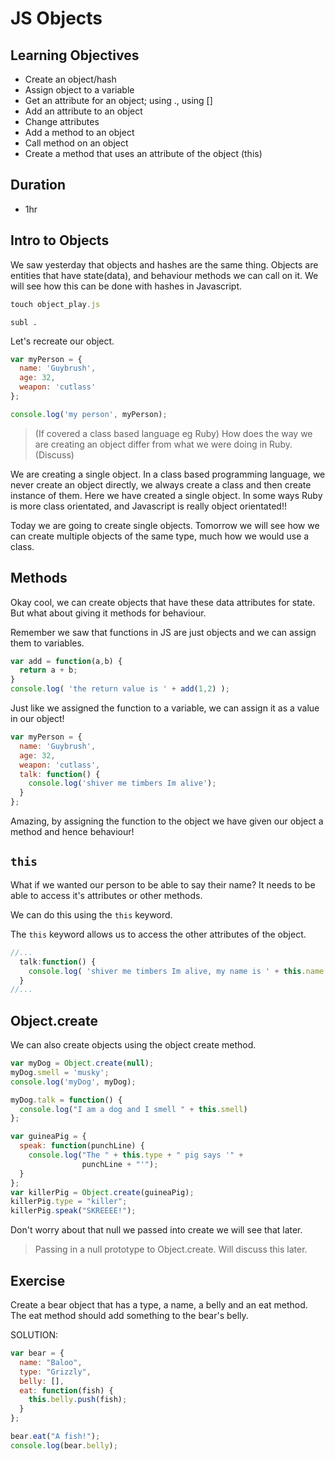 # JS Objects

## Learning Objectives
- Create an object/hash
- Assign object to a variable
- Get an attribute for an object; using ., using []
- Add an attribute to an object
- Change attributes
- Add a method to an object
- Call method on an object
- Create a method that uses an attribute of the object (this)

## Duration
- 1hr

## Intro to Objects

We saw yesterday that objects and hashes are the same thing. Objects are entities that have state(data), and behaviour methods we can call on it.  We will see how this can be done with hashes in Javascript.


```js
touch object_play.js
```

```
subl .
```

Let's recreate our object.

```js
var myPerson = {
  name: 'Guybrush',
  age: 32,
  weapon: 'cutlass'
};

console.log('my person', myPerson);
```

> (If covered a class based language eg Ruby)
How does the way we are creating an object differ from what we were doing in Ruby.
(Discuss)

We are creating a single object.  In a class based programming language, we never create an object directly,  we always create a class and then create instance of them.  Here we have created a single object.  In some ways Ruby is more class orientated, and Javascript is really object orientated!!

Today we are going to create single objects.  Tomorrow we will see how we can create multiple objects of the same type,  much how we would use a class.

## Methods

Okay cool,  we can create objects that have these data attributes for state. But what about giving it methods for behaviour.

Remember we saw that functions in JS are just objects and we can assign them to variables.

```js
var add = function(a,b) {
  return a + b;
}
console.log( 'the return value is ' + add(1,2) );
```

Just like we assigned the function to a variable, we can assign it as a value in our object!

```js
var myPerson = {
  name: 'Guybrush',
  age: 32,
  weapon: 'cutlass',
  talk: function() {
    console.log('shiver me timbers Im alive');
  }
};
```

Amazing, by assigning the function to the object we have given our object a method and hence behaviour!

## `this`

What if we wanted our person to be able to say their name?  It needs to be able to access it's attributes or other methods.

We can do this using the `this` keyword.

The `this` keyword allows us to access the other attributes of the object.

```js
//...
  talk:function() {
    console.log( 'shiver me timbers Im alive, my name is ' + this.name  );
  }
//...
```

## Object.create

We can also create objects using the object create method.

```js
var myDog = Object.create(null);
myDog.smell = 'musky';
console.log('myDog', myDog);

myDog.talk = function() {
  console.log("I am a dog and I smell " + this.smell)
};
```

```js
var guineaPig = {
  speak: function(punchLine) {
    console.log("The " + this.type + " pig says '" +
                punchLine + "'");
  }
};
var killerPig = Object.create(guineaPig);
killerPig.type = "killer";
killerPig.speak("SKREEEE!");
```


Don't worry about that null we passed into create we will see that later.
> Passing in a null prototype to Object.create. Will discuss this later.

## Exercise

Create a bear object that has a type, a name, a belly and an eat method. The eat method should add something to the bear's belly.

SOLUTION:

```js
var bear = {
  name: "Baloo",
  type: "Grizzly",
  belly: [],
  eat: function(fish) {
    this.belly.push(fish);
  }
};

bear.eat("A fish!");
console.log(bear.belly);
```
